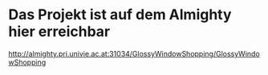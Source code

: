 # Das Projekt ist auf dem Almighty hier erreichbar #

http://almighty.pri.univie.ac.at:31034/GlossyWindowShopping/GlossyWindowShopping